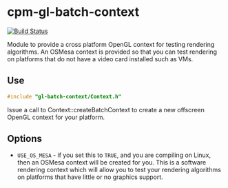 cpm-gl-batch-context
====================

[![Build Status](https://travis-ci.org/iauns/cpm-gl-batch-context.png)](https://travis-ci.org/iauns/cpm-gl-batch-context)

Module to provide a cross platform OpenGL context for testing rendering
algorithms. An OSMesa context is provided so that you can test rendering on
platforms that do not have a video card installed such as VMs.

Use
---

```c++
#include "gl-batch-context/Context.h"
```

Issue a call to Context::createBatchContext to create a new offscreen
OpenGL context for your platform.

Options
-------

* `USE_OS_MESA` - if you set this to `TRUE`, and you are compiling on
Linux, then an OSMesa context will be created for you. This is a software
rendering context which will allow you to test your rendering algorithms on
platforms that have little or no graphics support.

